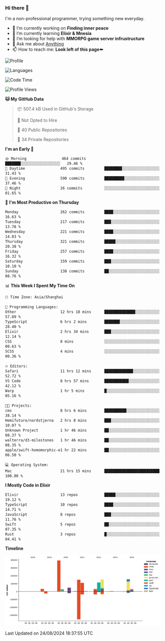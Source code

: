 ### Hi there 👋

I'm a non-professional programmer, trying something new everyday.

<!--
**dyzdyz010/dyzdyz010** is a ✨ _special_ ✨ repository because its `README.md` (this file) appears on your GitHub profile.
-->

- 🔭 I’m currently working on **Finding inner peace**
- 🌱 I’m currently learning **Elixir & Mnesia**
- 🤔 I’m looking for help with **MMORPG game server infrustructure**
- 💬 Ask me about [Anything](https://github.com/dyzdyz010/dyzdyz010/issues)
- 📫 How to reach me: **Look left of this page⬅️**

<!-- - 👯 I’m looking to collaborate on
- 😄 Pronouns: ...
- ⚡ Fun fact: ...
 -->
 
![Profile](https://github-readme-stats.vercel.app/api?username=dyzdyz010&count_private=true&show_icons=true&theme=dracula)

![Languages](https://github-readme-stats.vercel.app/api/top-langs/?username=dyzdyz010&layout=compact&theme=dracula)

<!--START_SECTION:waka-->
![Code Time](http://img.shields.io/badge/Code%20Time-1%2C810%20hrs%207%20mins-blue)

![Profile Views](http://img.shields.io/badge/Profile%20Views-1-blue)

**🐱 My GitHub Data** 

> 📦 507.4 kB Used in GitHub's Storage 
 > 
> 🚫 Not Opted to Hire
 > 
> 📜 40 Public Repositories 
 > 
> 🔑 34 Private Repositories 
 > 
**I'm an Early 🐤** 

```text
🌞 Morning                464 commits         ███████░░░░░░░░░░░░░░░░░░   29.46 % 
🌆 Daytime                495 commits         ████████░░░░░░░░░░░░░░░░░   31.43 % 
🌃 Evening                590 commits         █████████░░░░░░░░░░░░░░░░   37.46 % 
🌙 Night                  26 commits          ░░░░░░░░░░░░░░░░░░░░░░░░░   01.65 % 
```
📅 **I'm Most Productive on Thursday** 

```text
Monday                   262 commits         ████░░░░░░░░░░░░░░░░░░░░░   16.63 % 
Tuesday                  217 commits         ███░░░░░░░░░░░░░░░░░░░░░░   13.78 % 
Wednesday                221 commits         ████░░░░░░░░░░░░░░░░░░░░░   14.03 % 
Thursday                 321 commits         █████░░░░░░░░░░░░░░░░░░░░   20.38 % 
Friday                   257 commits         ████░░░░░░░░░░░░░░░░░░░░░   16.32 % 
Saturday                 159 commits         ███░░░░░░░░░░░░░░░░░░░░░░   10.10 % 
Sunday                   138 commits         ██░░░░░░░░░░░░░░░░░░░░░░░   08.76 % 
```


📊 **This Week I Spent My Time On** 

```text
🕑︎ Time Zone: Asia/Shanghai

💬 Programming Languages: 
Other                    12 hrs 18 mins      ██████████████░░░░░░░░░░░   57.89 % 
TypeScript               6 hrs 2 mins        ███████░░░░░░░░░░░░░░░░░░   28.40 % 
Elixir                   2 hrs 34 mins       ███░░░░░░░░░░░░░░░░░░░░░░   12.14 % 
CSS                      8 mins              ░░░░░░░░░░░░░░░░░░░░░░░░░   00.63 % 
SCSS                     4 mins              ░░░░░░░░░░░░░░░░░░░░░░░░░   00.36 % 

🔥 Editors: 
Safari                   11 hrs 12 mins      █████████████░░░░░░░░░░░░   52.72 % 
VS Code                  8 hrs 57 mins       ███████████░░░░░░░░░░░░░░   42.12 % 
Warp                     1 hr 5 mins         █░░░░░░░░░░░░░░░░░░░░░░░░   05.16 % 

🐱‍💻 Projects: 
cms                      8 hrs 6 mins        ██████████░░░░░░░░░░░░░░░   38.14 % 
Hemifuture/nordstjerna   2 hrs 8 mins        ███░░░░░░░░░░░░░░░░░░░░░░   10.07 % 
Unknown Project          1 hr 46 mins        ██░░░░░░░░░░░░░░░░░░░░░░░   08.37 % 
walterra/d3-milestones   1 hr 46 mins        ██░░░░░░░░░░░░░░░░░░░░░░░   08.35 % 
apple/swift-homomorphic-e1 hr 22 mins        ██░░░░░░░░░░░░░░░░░░░░░░░   06.50 % 

💻 Operating System: 
Mac                      21 hrs 15 mins      █████████████████████████   100.00 % 
```

**I Mostly Code in Elixir** 

```text
Elixir                   13 repos            █████░░░░░░░░░░░░░░░░░░░░   19.12 % 
TypeScript               10 repos            ████░░░░░░░░░░░░░░░░░░░░░   14.71 % 
JavaScript               8 repos             ███░░░░░░░░░░░░░░░░░░░░░░   11.76 % 
Swift                    5 repos             ██░░░░░░░░░░░░░░░░░░░░░░░   07.35 % 
Rust                     3 repos             █░░░░░░░░░░░░░░░░░░░░░░░░   04.41 % 
```



**Timeline**

![Lines of Code chart](https://raw.githubusercontent.com/dyzdyz010/dyzdyz010/master/assets/bar_graph.png)


 Last Updated on 24/08/2024 18:37:55 UTC
<!--END_SECTION:waka-->
